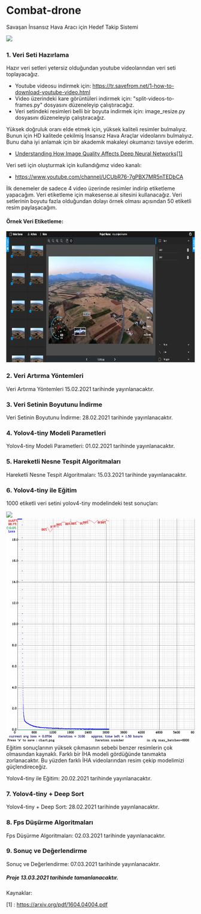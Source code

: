 # Combat-drone
Savaşan İnsansız Hava Aracı için Hedef Takip Sistemi

<a href="" target="_blank"><img height="350" src="https://www.baykarsavunma.com/upload/sayfa/savasaniha.jpg"></a>

### 1. Veri Seti Hazırlama

Hazır veri setleri yetersiz olduğundan youtube videolarından veri seti toplayacağız. 

* Youtube videosu indirmek için: https://tr.savefrom.net/1-how-to-download-youtube-video.html
* Video üzerindeki kare görüntüleri indirmek için: "split-videos-to-frames.py" dosyasını düzeneleyip çalıştıracağız.
* Veri setindeki resimleri belli bir boyuta indirmek için: image_resize.py dosyasını düzeneleyip çalıştıracağız.<br/>

Yüksek doğruluk oranı elde etmek için, yüksek kaliteli resimler bulmalıyız. Bunun için HD kalitede çekilmiş İnsansız Hava Araçlar videolarını bulmalıyız. Bunu daha iyi anlamak için bir akademik makaleyi okumanızı tavsiye ederim.

- [Understanding How Image Quality Affects Deep
Neural Networks[1]](https://arxiv.org/pdf/1604.04004.pdf)

Veri seti için oluşturmak için kullandığımız video kanalı:<br/>

- https://www.youtube.com/channel/UCUbR76-7gPBX7MR5nTEDbCA

İlk denemeler de sadece 4 video üzerinde resimler indirip etiketleme yapacağım. Veri etiketleme için makesense.ai sitesini kullanacağız. Veri setlerinin boyutu fazla olduğundan dolayı örnek olması açısından 50 etiketli resim paylaşacağım.

#### Örnek Veri Etiketleme:

<img height="350" src="/images/makesense.png"/>

### 2. Veri Artırma Yöntemleri

Veri Artırma Yöntemleri 15.02.2021 tarihinde yayınlanacaktır.

### 3. Veri Setinin Boyutunu İndirme

Veri Setinin Boyutunu İndirme: 28.02.2021 tarihinde yayınlanacaktır.

### 4. Yolov4-tiny Modeli Parametleri

Yolov4-tiny Modeli Parametleri: 01.02.2021 tarihinde yayınlanacaktır.


### 5. Hareketli Nesne Tespit Algoritmaları

Hareketli Nesne Tespit Algoritmaları: 15.03.2021 tarihinde yayınlanacaktır.


### 6. Yolov4-tiny ile Eğitim

1000 etiketli veri setini yolov4-tiny modelindeki test sonuçları:

<img src="/videos/uav.gif"/>
<img height="600" src="/images/chart.png"/>
Eğitim sonuçlarının yüksek çıkmasının sebebi benzer resimlerin çok olmasından kaynaklı. Farklı bir İHA modeli gördüğünde tanımakta zorlanacaktır. Bu yüzden farklı İHA videolarından resim çekip modelimizi güçlendireceğiz.

Yolov4-tiny ile Eğitim: 20.02.2021 tarihinde yayınlanacaktır.


### 7. Yolov4-tiny + Deep Sort

 Yolov4-tiny + Deep Sort: 28.02.2021 tarihinde yayınlanacaktır.

### 8. Fps Düşürme Algoritmaları


Fps Düşürme Algoritmaları: 02.03.2021 tarihinde yayınlanacaktır.

### 9. Sonuç ve Değerlendirme

Sonuç ve Değerlendirme: 07.03.2021 tarihinde yayınlanacaktır.

##### Proje 13.03.2021 tarihinde tamanlanacaktır.

Kaynaklar:

[1] : https://arxiv.org/pdf/1604.04004.pdf
